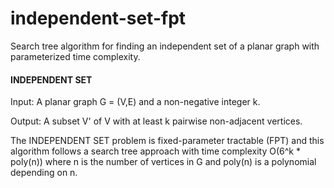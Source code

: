 # independent-set-fpt
Search tree algorithm for finding an independent set of a planar graph with parameterized time complexity.

#### INDEPENDENT SET
Input: A planar graph G = (V,E) and a non-negative integer k.

Output: A subset V' of V with at least k pairwise non-adjacent vertices.

The INDEPENDENT SET problem is fixed-parameter tractable (FPT) and this algorithm
follows a search tree approach with time complexity O(6^k * poly(n)) where n is the number
of vertices in G and poly(n) is a polynomial depending on n.

